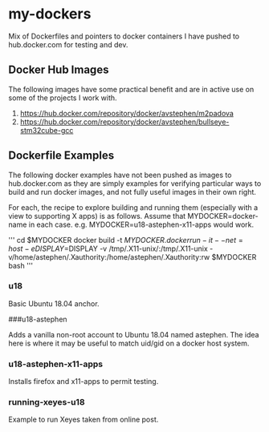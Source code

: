 # my-dockers
Mix of Dockerfiles and pointers to docker containers I have pushed to hub.docker.com for testing and dev.

## Docker Hub Images

The following images have some practical benefit and are in active use on some of the projects I work with.

1. https://hub.docker.com/repository/docker/avstephen/m2padova
1. https://hub.docker.com/repository/docker/avstephen/bullseye-stm32cube-gcc

## Dockerfile Examples

The following docker examples have not been pushed as images to hub.docker.com as they are simply examples
for verifying particular ways to build and run docker images, and not fully useful images in their own right.

For each, the recipe to explore building and running them (especially with a view to supporting X apps) is as follows.
Assume that MYDOCKER=docker-name in each case.  e.g. MYDOCKER=u18-astephen-x11-apps would work.

'''
cd $MYDOCKER
docker build -t $MYDOCKER .
docker run -it --net=host -e DISPLAY=$DISPLAY -v /tmp/.X11-unix/:/tmp/.X11-unix -v/home/astephen/.Xauthority:/home/astephen/.Xauthority:rw $MYDOCKER bash
'''

### u18
Basic Ubuntu 18.04 anchor.

###u18-astephen

Adds a vanilla non-root account to Ubuntu 18.04 named astephen.   The idea here is where it may be useful to match uid/gid on a docker host system.

### u18-astephen-x11-apps

Installs firefox and x11-apps to permit testing.

### running-xeyes-u18

Example to run Xeyes taken from online post.
